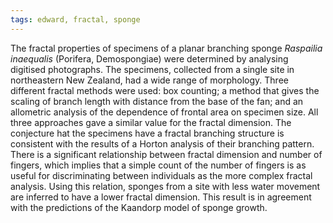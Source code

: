 ```yaml
---
tags: edward, fractal, sponge
---
```

The fractal properties of specimens of a planar branching sponge *Raspailia inaequalis* (Porifera, Demospongiae) were determined by analysing digitised photographs. The specimens, collected from a single site in northeastern New Zealand, had a wide range of morphology. Three different fractal methods were used: box counting; a method that gives the scaling of branch length with distance from the base of the fan; and an allometric analysis of the dependence of frontal area on specimen size. All three approaches gave a similar value for the fractal dimension. The conjecture hat the specimens have a fractal branching structure is consistent with the results of a Horton analysis of their branching pattern. There is a significant relationship between fractal dimension and number of fingers, which implies that a simple count of the number of fingers is as useful for discriminating between individuals as the more complex fractal analysis. Using this relation, sponges from a site with less water movement are inferred to have a lower fractal dimension. This result is in agreement with the predictions of the Kaandorp model of sponge growth.
